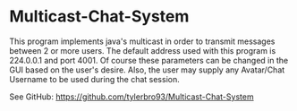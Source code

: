 # Multicast-Chat-System

This program implements java's multicast in order to transmit messages between
2 or more users. The default address used with this program is 224.0.0.1 and 
port 4001. Of course these parameters can be changed in the GUI based on the 
user's desire. Also, the user may supply any Avatar/Chat Username to be used
during the chat session.


See GitHub: https://github.com/tylerbro93/Multicast-Chat-System